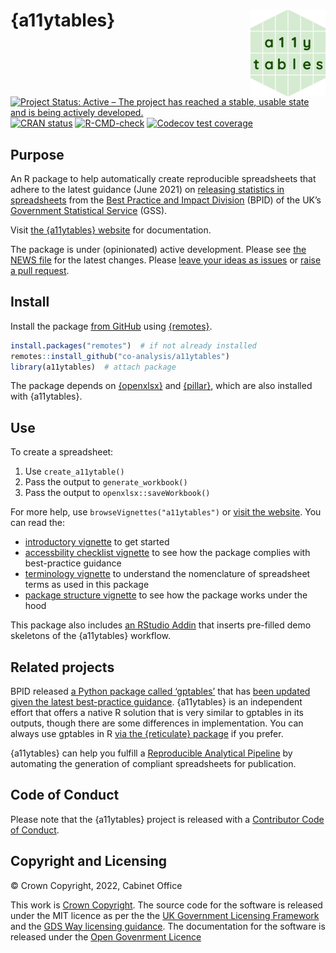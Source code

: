 
<!-- README.md is generated from README.Rmd. Please edit that file -->

# {a11ytables} <a href="https://co-analysis.github.io/a11ytables/"><img src="man/figures/logo.png" align="right" height="139"/></a>

<!-- badges: start -->

[![Project Status: Active – The project has reached a stable, usable
state and is being actively
developed.](https://www.repostatus.org/badges/latest/active.svg)](https://www.repostatus.org/#active)
[![CRAN
status](https://www.r-pkg.org/badges/version/a11ytables)](https://CRAN.R-project.org/package=a11ytables)
[![R-CMD-check](https://github.com/co-analysis/a11ytables/workflows/R-CMD-check/badge.svg)](https://github.com/co-analysis/a11ytables/actions)
[![Codecov test
coverage](https://codecov.io/gh/co-analysis/a11ytables/branch/main/graph/badge.svg)](https://codecov.io/gh/co-analysis/a11ytables?branch=main)
<!-- badges: end -->

## Purpose

An R package to help automatically create reproducible spreadsheets that
adhere to the latest guidance (June 2021) on [releasing statistics in
spreadsheets](https://gss.civilservice.gov.uk/policy-store/releasing-statistics-in-spreadsheets/)
from the [Best Practice and Impact
Division](https://github.com/best-practice-and-impact?language=html)
(BPID) of the UK’s [Government Statistical
Service](https://gss.civilservice.gov.uk/) (GSS).

Visit [the {a11ytables}
website](https://co-analysis.github.io/a11ytables/) for documentation.

The package is under (opinionated) active development. Please see [the
NEWS file](https://co-analysis.github.io/a11ytables/news/index.html) for
the latest changes. Please [leave your ideas as
issues](https://github.com/co-analysis/a11ytables/issues) or [raise a
pull request](https://github.com/co-analysis/a11ytables/pulls).

## Install

Install the package [from
GitHub](https://github.com/co-analysis/a11ytables) using
[{remotes}](https://remotes.r-lib.org/).

``` r
install.packages("remotes")  # if not already installed
remotes::install_github("co-analysis/a11ytables")
library(a11ytables)  # attach package
```

The package depends on [{openxlsx}](https://ycphs.github.io/openxlsx/)
and [{pillar}](https://pillar.r-lib.org/), which are also installed with
{a11ytables}.

## Use

To create a spreadsheet:

1.  Use `create_a11ytable()`
2.  Pass the output to `generate_workbook()`
3.  Pass the output to `openxlsx::saveWorkbook()`

For more help, use `browseVignettes("a11ytables")` or [visit the
website](https://co-analysis.github.io/a11ytables/). You can read the:

-   [introductory
    vignette](https://co-analysis.github.io/a11ytables/articles/a11ytables.html)
    to get started
-   [accessbility checklist
    vignette](https://co-analysis.github.io/a11ytables/articles/checklist.html)
    to see how the package complies with best-practice guidance
-   [terminology
    vignette](https://co-analysis.github.io/a11ytables/articles/terminology)
    to understand the nomenclature of spreadsheet terms as used in this
    package
-   [package structure
    vignette](https://co-analysis.github.io/a11ytables/articles/structure)
    to see how the package works under the hood

This package also includes [an RStudio
Addin](https://rstudio.github.io/rstudioaddins/) that inserts pre-filled
demo skeletons of the {a11ytables} workflow.

## Related projects

BPID released [a Python package called
‘gptables’](https://github.com/best-practice-and-impact/gptables) that
has [been updated given the latest best-practice
guidance](https://dataingovernment.blog.gov.uk/2022/06/24/automatically-produce-best-practice-spreadsheets/).
{a11ytables} is an independent effort that offers a native R solution
that is very similar to gptables in its outputs, though there are some
differences in implementation. You can always use gptables in R [via the
{reticulate}
package](https://gptables.readthedocs.io/en/latest/usage.html#r-usage)
if you prefer.

{a11ytables} can help you fulfill a [Reproducible Analytical
Pipeline](https://analysisfunction.civilservice.gov.uk/policy-store/reproducible-analytical-pipelines-strategy/)
by automating the generation of compliant spreadsheets for publication.

## Code of Conduct

Please note that the {a11ytables} project is released with a
[Contributor Code of Conduct](CODE_OF_CONDUCT.html).

## Copyright and Licensing

© Crown Copyright, 2022, Cabinet Office

This work is [Crown
Copyright](https://www.nationalarchives.gov.uk/information-management/re-using-public-sector-information/uk-government-licensing-framework/crown-copyright/).
The source code for the software is released under the MIT licence as
per the the [UK Government Licensing
Framework](https://www.nationalarchives.gov.uk/information-management/re-using-public-sector-information/uk-government-licensing-framework/open-government-licence/open-software-licences/)
and the [GDS Way licensing
guidance](https://gds-way.cloudapps.digital/manuals/licensing.html). The
documentation for the software is released under the [Open Govenrment
Licence](https://www.nationalarchives.gov.uk/doc/open-government-licence/version/3/)
